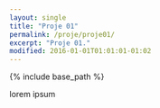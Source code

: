 ```yaml
---
layout: single
title: "Proje 01"
permalink: /proje/proje01/
excerpt: "Proje 01."
modified: 2016-01-01T01:01:01-01:02
---
```


{% include base_path %}

lorem ipsum